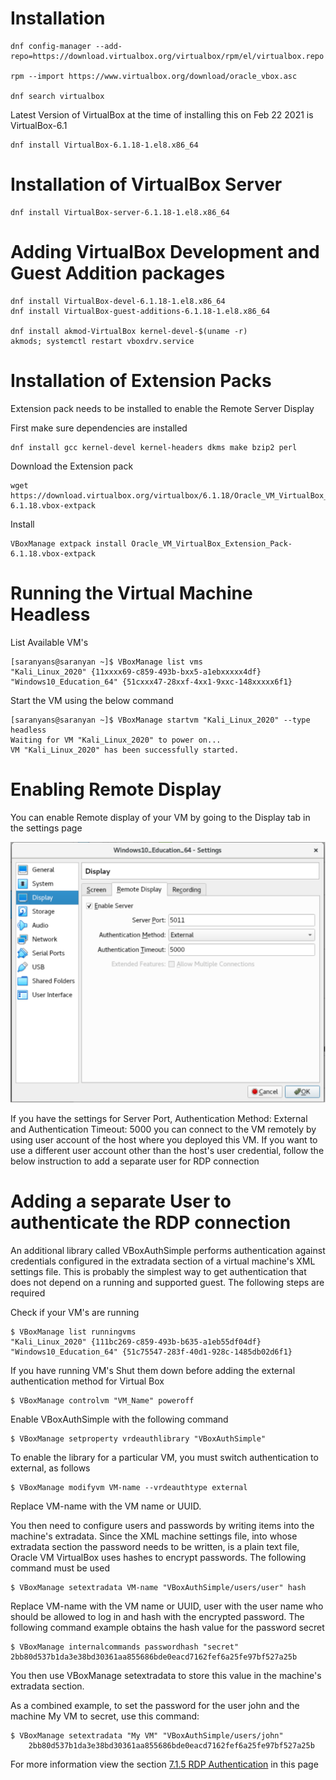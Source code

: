 Installation
====

```
dnf config-manager --add-repo=https://download.virtualbox.org/virtualbox/rpm/el/virtualbox.repo

rpm --import https://www.virtualbox.org/download/oracle_vbox.asc

dnf search virtualbox
```
Latest Version of VirtualBox at the time of installing this on Feb 22 2021 is VirtualBox-6.1

```
dnf install VirtualBox-6.1.18-1.el8.x86_64

```
Installation of VirtualBox Server 
=====
```
dnf install VirtualBox-server-6.1.18-1.el8.x86_64
```
Adding VirtualBox Development and Guest Addition packages 
=====
```
dnf install VirtualBox-devel-6.1.18-1.el8.x86_64
dnf install VirtualBox-guest-additions-6.1.18-1.el8.x86_64

dnf install akmod-VirtualBox kernel-devel-$(uname -r)
akmods; systemctl restart vboxdrv.service

```
Installation of Extension Packs
=====
Extension pack needs to be installed to enable the Remote Server Display

First make sure dependencies are installed
```
dnf install gcc kernel-devel kernel-headers dkms make bzip2 perl
```
Download the Extension pack 
```
wget https://download.virtualbox.org/virtualbox/6.1.18/Oracle_VM_VirtualBox_Extension_Pack-6.1.18.vbox-extpack
```
Install
```
VBoxManage extpack install Oracle_VM_VirtualBox_Extension_Pack-6.1.18.vbox-extpack 
```

Running the Virtual Machine Headless
====
List Available VM's
```
[saranyans@saranyan ~]$ VBoxManage list vms
"Kali_Linux_2020" {11xxxx69-c859-493b-bxx5-a1ebxxxxx4df}
"Windows10_Education_64" {51cxxx47-28xxf-4xx1-9xxc-148xxxxx6f1}
```
Start the VM using the below command 
```
[saranyans@saranyan ~]$ VBoxManage startvm "Kali_Linux_2020" --type headless
Waiting for VM "Kali_Linux_2020" to power on...
VM "Kali_Linux_2020" has been successfully started.
```
Enabling Remote Display
=======
You can enable Remote display of your VM by going to the Display tab in the settings page 

![Display Server](FlowImages/VirtualBox/DisplayServer.drawio.svg)

If you have the settings for Server Port, Authentication Method: External and Authentication Timeout: 5000 you can connect to the VM remotely by using user account of the host where you deployed this VM. 
If you want to use a different user account other than the host's user credential, follow the below instruction to add a separate user for RDP connection 

Adding a separate User to authenticate the RDP connection 
===
An additional library called VBoxAuthSimple performs authentication against credentials configured in the extradata section of a virtual machine's XML settings file. This is probably the simplest way to get authentication that does not depend on a running and supported guest. The following steps are required 

Check if your VM's are running 
```
$ VBoxManage list runningvms
"Kali_Linux_2020" {111bc269-c859-493b-b635-a1eb55df04df}
"Windows10_Education_64" {51c75547-283f-40d1-928c-1485db02d6f1}
```
If you have running VM's Shut them down before adding the external authentication method for Virtual Box 
 
```
$ VBoxManage controlvm "VM_Name" poweroff
```
Enable VBoxAuthSimple with the following command 
```
$ VBoxManage setproperty vrdeauthlibrary "VBoxAuthSimple"
```
 To enable the library for a particular VM, you must switch authentication to external, as follows
```
$ VBoxManage modifyvm VM-name --vrdeauthtype external
```

Replace VM-name with the VM name or UUID.
 
You then need to configure users and passwords by writing items into the machine's extradata. Since the XML machine settings file, into whose extradata section the password needs to be written, is a plain text file, Oracle VM VirtualBox uses hashes to encrypt passwords. The following command must be used

```
$ VBoxManage setextradata VM-name "VBoxAuthSimple/users/user" hash
```
Replace VM-name with the VM name or UUID, user with the user name who should be allowed to log in and hash with the encrypted password. The following command example obtains the hash value for the password secret
```
$ VBoxManage internalcommands passwordhash "secret"
2bb80d537b1da3e38bd30361aa855686bde0eacd7162fef6a25fe97bf527a25b
```
You then use VBoxManage setextradata to store this value in the machine's extradata section.

As a combined example, to set the password for the user john and the machine My VM to secret, use this command:
```
$ VBoxManage setextradata "My VM" "VBoxAuthSimple/users/john"
    2bb80d537b1da3e38bd30361aa855686bde0eacd7162fef6a25fe97bf527a25b
```

For more information view the section [7.1.5 RDP Authentication](https://www.virtualbox.org/manual/ch07.html) in this page 
